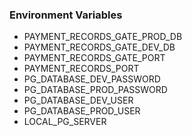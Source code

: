 ### Environment Variables
 - PAYMENT_RECORDS_GATE_PROD_DB
 - PAYMENT_RECORDS_GATE_DEV_DB
 - PAYMENT_RECORDS_GATE_PORT
 - PAYMENT_RECORDS_PORT
 - PG_DATABASE_DEV_PASSWORD
 - PG_DATABASE_PROD_PASSWORD
 - PG_DATABASE_DEV_USER
 - PG_DATABASE_PROD_USER
 - LOCAL_PG_SERVER
